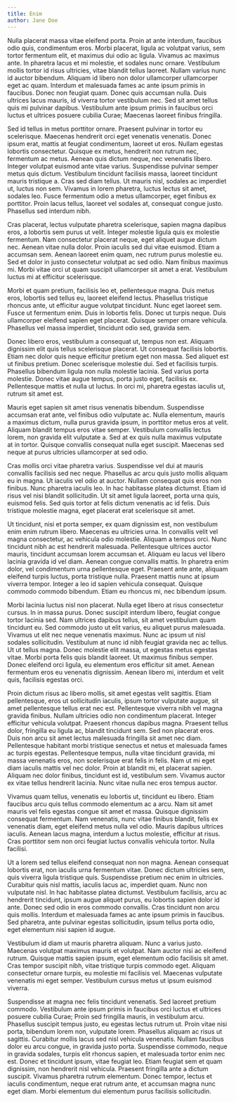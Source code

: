 ```yaml
---
title: Enim
author: Jane Doe
---
```


Nulla placerat massa vitae eleifend porta. Proin at ante interdum, faucibus odio quis, condimentum eros. Morbi placerat, ligula ac volutpat varius, sem tortor fermentum elit, et maximus dui odio ac ligula. Vivamus ac maximus ante. In pharetra lacus et mi molestie, et sodales nunc ornare. Vestibulum mollis tortor id risus ultricies, vitae blandit tellus laoreet. Nullam varius nunc id auctor bibendum. Aliquam id libero non dolor ullamcorper ullamcorper eget ac quam. Interdum et malesuada fames ac ante ipsum primis in faucibus. Donec non feugiat quam. Donec quis accumsan nulla. Duis ultrices lacus mauris, id viverra tortor vestibulum nec. Sed sit amet tellus quis mi pulvinar dapibus. Vestibulum ante ipsum primis in faucibus orci luctus et ultrices posuere cubilia Curae; Maecenas laoreet finibus fringilla.

Sed id tellus in metus porttitor ornare. Praesent pulvinar in tortor eu scelerisque. Maecenas hendrerit orci eget venenatis venenatis. Donec ipsum erat, mattis at feugiat condimentum, laoreet ut eros. Nullam egestas lobortis consectetur. Quisque ex metus, hendrerit non rutrum nec, fermentum ac metus. Aenean quis dictum neque, nec venenatis libero. Integer volutpat euismod ante vitae varius. Suspendisse pulvinar semper metus quis dictum. Vestibulum tincidunt facilisis massa, laoreet tincidunt mauris tristique a. Cras sed diam tellus. Ut mauris nisl, sodales ac imperdiet ut, luctus non sem. Vivamus in lorem pharetra, luctus lectus sit amet, sodales leo. Fusce fermentum odio a metus ullamcorper, eget finibus ex porttitor. Proin lacus tellus, laoreet vel sodales at, consequat congue justo. Phasellus sed interdum nibh.

Cras placerat, lectus vulputate pharetra scelerisque, sapien magna dapibus eros, a lobortis sem purus ut velit. Integer molestie ligula quis ex molestie fermentum. Nam consectetur placerat neque, eget aliquet augue dictum nec. Aenean vitae nulla dolor. Proin iaculis sed dui vitae euismod. Etiam a accumsan sem. Aenean laoreet enim quam, nec rutrum purus molestie eu. Sed et dolor in justo consectetur volutpat ac sed odio. Nam finibus maximus mi. Morbi vitae orci ut quam suscipit ullamcorper sit amet a erat. Vestibulum luctus mi at efficitur scelerisque.

Morbi et quam pretium, facilisis leo et, pellentesque magna. Duis metus eros, lobortis sed tellus eu, laoreet eleifend lectus. Phasellus tristique rhoncus ante, ut efficitur augue volutpat tincidunt. Nunc eget laoreet sem. Fusce ut fermentum enim. Duis in lobortis felis. Donec ut turpis neque. Duis ullamcorper eleifend sapien eget placerat. Quisque semper ornare vehicula. Phasellus vel massa imperdiet, tincidunt odio sed, gravida sem.

Donec libero eros, vestibulum a consequat ut, tempus non est. Aliquam dignissim elit quis tellus scelerisque placerat. Ut consequat facilisis lobortis. Etiam nec dolor quis neque efficitur pretium eget non massa. Sed aliquet est ut finibus pretium. Donec scelerisque molestie dui. Sed et facilisis turpis. Phasellus bibendum ligula non nulla molestie lacinia. Sed varius porta molestie. Donec vitae augue tempus, porta justo eget, facilisis ex. Pellentesque mattis et nulla ut luctus. In orci mi, pharetra egestas iaculis ut, rutrum sit amet est.

Mauris eget sapien sit amet risus venenatis bibendum. Suspendisse accumsan erat ante, vel finibus odio vulputate ac. Nulla elementum, mauris a maximus dictum, nulla purus gravida ipsum, in porttitor metus eros at velit. Aliquam blandit tempus eros vitae semper. Vestibulum convallis lectus lorem, non gravida elit vulputate a. Sed at ex quis nulla maximus vulputate at in tortor. Quisque convallis consequat nulla eget suscipit. Maecenas sed neque at purus ultricies ullamcorper at sed odio.

Cras mollis orci vitae pharetra varius. Suspendisse vel dui at mauris convallis facilisis sed nec neque. Phasellus ac arcu quis justo mollis aliquam eu in magna. Ut iaculis vel odio at auctor. Nullam consequat quis eros non finibus. Nunc pharetra iaculis leo. In hac habitasse platea dictumst. Etiam id risus vel nisi blandit sollicitudin. Ut sit amet ligula laoreet, porta urna quis, euismod felis. Sed quis tortor at felis dictum venenatis ac id felis. Duis tristique molestie magna, eget placerat erat scelerisque sit amet.

Ut tincidunt, nisi et porta semper, ex quam dignissim est, non vestibulum enim enim rutrum libero. Maecenas eu ultricies urna. In convallis velit vel magna consectetur, ac vehicula odio molestie. Aliquam a tempus orci. Nunc tincidunt nibh ac est hendrerit malesuada. Pellentesque ultrices auctor mauris, tincidunt accumsan lorem accumsan et. Aliquam eu lacus vel libero lacinia gravida id vel diam. Aenean congue convallis mattis. In pharetra enim dolor, vel condimentum urna pellentesque eget. Praesent ante ante, aliquam eleifend turpis luctus, porta tristique nulla. Praesent mattis nunc at ipsum viverra tempor. Integer a leo id sapien vehicula consequat. Quisque commodo commodo bibendum. Etiam eu rhoncus mi, nec bibendum ipsum.

Morbi lacinia luctus nisl non placerat. Nulla eget libero at risus consectetur cursus. In in massa purus. Donec suscipit interdum libero, feugiat congue tortor lacinia sed. Nam ultrices dapibus tellus, sit amet vestibulum quam tincidunt eu. Sed commodo justo ut elit varius, eu aliquet purus malesuada. Vivamus ut elit nec neque venenatis maximus. Nunc ac ipsum ut nisl sodales sollicitudin. Vestibulum at nunc id nibh feugiat gravida nec ac tellus. Ut ut tellus magna. Donec molestie elit massa, ut egestas metus egestas vitae. Morbi porta felis quis blandit laoreet. Ut maximus finibus semper. Donec eleifend orci ligula, eu elementum eros efficitur sit amet. Aenean fermentum eros eu venenatis dignissim. Aenean libero mi, interdum et velit quis, facilisis egestas orci.

Proin dictum risus ac libero mollis, sit amet egestas velit sagittis. Etiam pellentesque, eros ut sollicitudin iaculis, ipsum tortor vulputate augue, sit amet pellentesque tellus erat nec est. Pellentesque viverra nibh vel magna gravida finibus. Nullam ultricies odio non condimentum placerat. Integer efficitur vehicula volutpat. Praesent rhoncus dapibus magna. Praesent tellus dolor, fringilla eu ligula ac, blandit tincidunt sem. Sed non placerat eros. Duis non arcu sit amet lectus malesuada fringilla sit amet nec diam. Pellentesque habitant morbi tristique senectus et netus et malesuada fames ac turpis egestas. Pellentesque tempus, nulla vitae tincidunt gravida, mi massa venenatis eros, non scelerisque erat felis in felis. Nam ut mi eget diam iaculis mattis vel nec dolor. Proin at blandit mi, et placerat sapien. Aliquam nec dolor finibus, tincidunt est id, vestibulum sem. Vivamus auctor ex vitae tellus hendrerit lacinia. Nunc vitae nulla nec eros tempus auctor.

Vivamus quam tellus, venenatis eu lobortis ut, tincidunt eu libero. Etiam faucibus arcu quis tellus commodo elementum ac a arcu. Nam sit amet mauris vel felis egestas congue sit amet et massa. Quisque dignissim consequat fermentum. Nam venenatis, nunc vitae finibus blandit, felis ex venenatis diam, eget eleifend metus nulla vel odio. Mauris dapibus ultrices iaculis. Aenean lacus magna, interdum a luctus molestie, efficitur at risus. Cras porttitor sem non orci feugiat luctus convallis vehicula tortor. Nulla facilisi.

Ut a lorem sed tellus eleifend consequat non non magna. Aenean consequat lobortis erat, non iaculis urna fermentum vitae. Donec dictum ultricies sem, quis viverra ligula tristique quis. Suspendisse pretium nec enim in ultricies. Curabitur quis nisl mattis, iaculis lacus ac, imperdiet quam. Nunc non vulputate nisl. In hac habitasse platea dictumst. Vestibulum facilisis, arcu ac hendrerit tincidunt, ipsum augue aliquet purus, eu lobortis sapien dolor id ante. Donec sed odio in eros commodo convallis. Cras tincidunt non arcu quis mollis. Interdum et malesuada fames ac ante ipsum primis in faucibus. Sed pharetra, ante pulvinar egestas sollicitudin, ipsum tellus porta odio, eget elementum nisi sapien id augue.

Vestibulum id diam ut mauris pharetra aliquam. Nunc a varius justo. Maecenas volutpat maximus mauris et volutpat. Nam auctor nisi ac eleifend rutrum. Quisque mattis sapien ipsum, eget elementum odio facilisis sit amet. Cras tempor suscipit nibh, vitae tristique turpis commodo eget. Aliquam consectetur ornare turpis, eu molestie mi facilisis vel. Maecenas vulputate venenatis mi eget semper. Vestibulum cursus metus ut ipsum euismod viverra.

Suspendisse at magna nec felis tincidunt venenatis. Sed laoreet pretium commodo. Vestibulum ante ipsum primis in faucibus orci luctus et ultrices posuere cubilia Curae; Proin sed fringilla mauris, in vestibulum arcu. Phasellus suscipit tempus justo, eu egestas lectus rutrum ut. Proin vitae nisi porta, bibendum lorem non, vulputate lorem. Phasellus aliquam ac risus ut sagittis. Curabitur mollis lacus sed nisl vehicula venenatis. Nullam faucibus dolor eu arcu congue, in gravida justo porta. Suspendisse commodo, neque in gravida sodales, turpis elit rhoncus sapien, et malesuada tortor enim nec est. Donec et tincidunt ipsum, vitae feugiat leo. Etiam feugiat sem et quam dignissim, non hendrerit nisl vehicula. Praesent fringilla ante a dictum suscipit. Vivamus pharetra rutrum elementum. Donec tempor, lectus et iaculis condimentum, neque erat rutrum ante, et accumsan magna nunc eget diam. Morbi elementum dui elementum purus facilisis sollicitudin.
